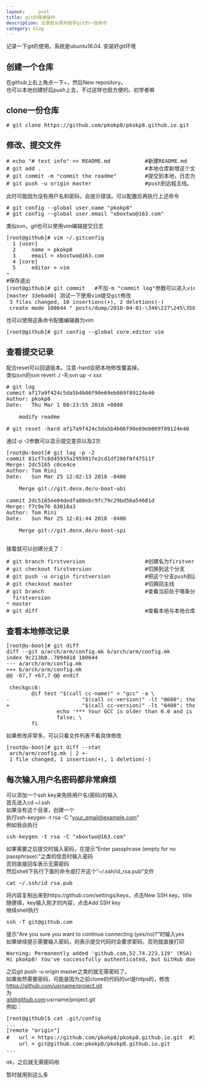 ```yaml
---
layout:     post
title: git的简单操作
description: 记录我从零开始学git的一些命令
category: blog
---
```


记录一下git的使用。系统是ubuntu16.04. 安装好git环境  

## 创建一个仓库 ##
在github上右上角点一下+，然后New repository。  
也可以本地创建好后push上去，不过这样也挺方便的。初学者嘛  


## clone一份仓库 ##
<pre>
# git clone https://github.com/pkokp8/pkokp8.github.io.git
</pre>

## 修改、提交文件 ##
<pre>
# echo "# test info" >> README.md           #新建README.md
# git add .                                 #本地仓库新增这个文件
# git commit -m "commit the readme"         #提交到本地，日志为-m后面""内的字符串。万一commit错误，可以不进行下一步，直接使用reset来回退代码，这样远端就不会有这次commit的记录
# git push -u origin master                 #push到远程主线。
</pre>


此时可能因为没有用户名和密码，会提示错误。可以配置后再执行上述命令  
<pre>
# git config --global user.name "pkokp8"
# git config --global user.email "xboxtwo@163.com"
</pre>

类似svn，git也可以使用vim编辑提交日志
<pre>
[root@github]# vim ~/.gitconfig 
  1 [user]
  2     name = pkokp8
  3     email = xboxtwo@163.com
  4 [core]                                                                                                                                                              
  5     editor = vim
~                             
#保存退出              
[root@github]# git commit   #不加-m "commit log"参数可以进入vim编辑环境，默认的编辑环境不适应
[master 33ebad0] 测试一下使用vim提交git修改
 3 files changed, 10 insertions(+), 2 deletions(-)
 create mode 100644 "_posts/dump/2018-04-01-\346\227\245\350\256\260.md"
</pre>
也可以使用这条命令配置编辑器为vim
<pre>
[root@github]# git config --global core.editor vim
</pre>


## 查看提交记录 ##
配合reset可以回退版本。注意-hard会把本地修改覆盖掉。  
类似svn的svn revert ./ -R;svn up -r xxx  
<pre>
# git log
commit af17a9f424c5da5b4b06f90e69eb069f89124e40
Author: pkokp8 <xxx@xx.com>
Date:   Thu Mar 1 00:23:55 2018 +0800

    modify readme

# git reset -hard af17a9f424c5da5b4b06f90e69eb069f89124e40 
</pre>

通过-p -2参数可以显示提交差异以及2次
<pre>
[root@u-boot]# git log -p -2
commit 81cf7c8d45935a295991fe2cd1df286f0f47511f
Merge: 2dc5165 c0ce4ce
Author: Tom Rini <trini@konsulko.com>
Date:   Sun Mar 25 12:02:13 2018 -0400

    Merge git://git.denx.de/u-boot-ubi

commit 2dc5165ee04dedfa88ebc9fc79c29bd56a54681d
Merge: f7c9e76 63018a3
Author: Tom Rini <trini@konsulko.com>
Date:   Sun Mar 25 12:01:44 2018 -0400

    Merge git://git.denx.de/u-boot-spi

</pre>

接着就可以创建分支了：  
<pre>
# git branch firstversion                   #创建名为firstversion的分支
# git checkout firstversion                 #切换到这个分支
# git push -u origin firstversion           #把这个分支push到远端
# git checkout master                       #切换回主线
# git branch                                #查看当前处于哪条分支（看*），以及存在哪些分支
  firstversion
* master
# git diff                                  #查看本地与本地仓库之间的差异
</pre>



## 查看本地修改记录 ##
<pre>
[root@u-boot]# git diff
diff --git a/arch/arm/config.mk b/arch/arm/config.mk
index 9c213b8..7094018 100644
--- a/arch/arm/config.mk
+++ b/arch/arm/config.mk
@@ -67,7 +67,7 @@ endif
 
 checkgcc6:
        @if test "$(call cc-name)" = "gcc" -a \
-                       "$(call cc-version)" -lt "0600"; then \
+                       "$(call cc-version)" -lt "0400"; then \
                echo '*** Your GCC is older than 6.0 and is not supported'; \
                false; \
        fi
</pre>

如果修改非常多，可以只看文件列表不看具体修改
<pre>
[root@u-boot]# git diff --stat
 arch/arm/config.mk | 2 +-
 1 file changed, 1 insertion(+), 1 deletion(-)
</pre>




## 每次输入用户名密码都非常麻烦 ##
可以添加一个ssh key来免除用户名(密码)的输入  
首先进入cd ~/.ssh  
如果没有这个目录，创建一个  
执行ssh-keygen -t rsa -C "your_email@example.com"  
例如我会执行  
<pre>
ssh-keygen -t rsa -C "xboxtwo@163.com"
</pre>
如果需要之后提交时输入密码，在提示“Enter passphrase (empty for no passphrase):”之类的信息时输入密码  
否则直接回车表示无需密码  
然后shell下执行下面的命令或打开这个“~/.ssh/id_rsa.pub”文件  
<pre>
cat ~/.ssh/id_rsa.pub
</pre>
将内容复制出来到https://github.com/settings/keys，点击New SSH key。title随便填，key输入刚才的内容，点击Add SSH key  
继续shell执行  
<pre>
ssh -T git@github.com
</pre>
提示“Are you sure you want to continue connecting (yes/no)?”时输入yes  
如果继续提示需要输入密码，则表示提交代码时会要求密码，否则就直接打印  
<pre>
Warning: Permanently added 'github.com,52.74.223.119' (RSA) to the list of known hosts.
Hi pkokp8! You've successfully authenticated, but GitHub does not provide shell access.
</pre>
之后git push -u origin master之类的就无需密码了。  
如果依然需要密码，可能是因为之前clone的代码的url是https的，修改  
https://github.com/usrname/project.git  
为  
git@github.com:usrname/project.git  
例如：  
<pre>
[root@github]$ cat .git/config 
...
[remote "origin"]
#	url = https://github.com/pkokp8/pkokp8.github.io.git  #注释这一行，改为下面这一行
	url = git@github.com:pkokp8/pkokp8.github.io.git
...
</pre>
ok，之后就无需密码啦  






暂时就用到这么多
